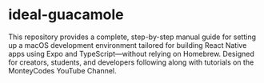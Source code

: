 # ideal-guacamole
This repository provides a complete, step-by-step manual guide for setting up a macOS development environment tailored for building React Native apps using Expo and TypeScript—without relying on Homebrew. Designed for creators, students, and developers following along with tutorials on the MonteyCodes YouTube Channel.

